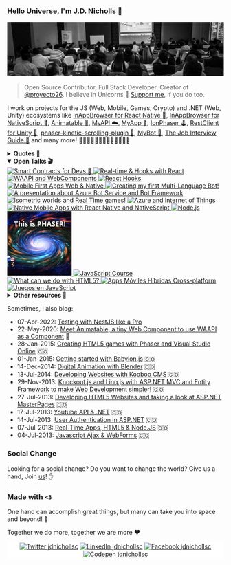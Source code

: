 ### Hello Universe, I'm J.D. Nicholls 👋

![GitHub Profile](https://github.com/jdnichollsc/jdnichollsc/blob/master/profile.jpeg?raw=true)
> Open Source Contributor, Full Stack Developer. Creator of [@proyecto26](https://github.com/proyecto26). I believe in Unicorns 🦄 [Support me](https://github.com/sponsors/jdnichollsc), if you do too.

I work on projects for the JS (Web, Mobile, Games, Crypto) and .NET (Web, Unity) ecosystems like [InAppBrowser for React Native 📱](https://github.com/proyecto26/react-native-inappbrowser), [InAppBrowser for NativeScript 📱](https://github.com/proyecto26/nativescript-inappbrowser), [Animatable 💫](https://github.com/proyecto26/animatable-component), [MyAPI ☁️](https://github.com/proyecto26/MyAPI), [MyApp 🤳](https://github.com/proyecto26/MyApp), [IonPhaser 🕹️](https://github.com/proyecto26/ion-phaser), [RestClient for Unity 🤘](https://github.com/proyecto26/RestClient), [phaser-kinetic-scrolling-plugin 🎥](https://github.com/proyecto26/Phaser-Kinetic-Scrolling-Plugin), [MyBot 🤖](https://github.com/proyecto26/MyBot), [The Job Interview Guide 💼](https://github.com/proyecto26/TheJobInterviewGuide) and many more! 🍭🍬🍫🍦🍩🥧🍨🍰🍪🧁🍯🍧🍮

<details>
  <summary><b>Quotes 📝</b></summary>

- 🌱 To be, or not to be, that's not the dilemma... Let it be!
- 🌌 The universe is order from chaos, a beautiful contradiction
- 🌎 Our comfort zone is the Earth
- 🐛 Anyone who doesn't use GitHub for inspiration is doomed to repeat the same mistakes
- 🥟 Something better than empanadas? The tickles
- 👯 Blood makes us relatives but our feelings make us a Family
- 💬 You cannot help someone who doesn't want to be helped
- 🏫 A world that doesn't care about the education of people, so people don't care about the world...
- 🧠 You are not wise because of the amount of things you say, but because of the amount of things that you keep quiet
- 🤔 When you think that the world is a lonely place, remember that you will always have yourself and it is really the only thing you need to be happy
- 💫 Sometimes the world is not ready for us... sometimes we are ahead of our times, and that is good, because it means that we are the change we want to see in the world.
- 🙏 Muchas personas han pasado por mi vida al tratar de encontrar algo especial afuera, y realmente me alegra porque me han permitido darme cuenta lo especial que soy, de que soy alguien que ve lo que otros no, y no tengo que vivir al modo que otros quieran, sino al que me haga realmente feliz, vivir para mi... así que vive tu vida y sé feliz, porque no tienes que ajustarte a nadie más que a ti mismo!
- 🔭 Para otros los errores de uno pueden parecer estúpidos, y más porque la mayoría juzga con lo que ve a primera vista, pero no hay diamante perfecto que se haya hecho sin tenerse que haber pulido bastante primero, es por eso que cagarla es bueno si aprendes de tus errores de manera temprana, si forjas unas bases solidas para luego crecer hasta donde te lo propongas, porque en cambio hay gente en la vida que cree que lo ha hecho todo perfecto, a su modo, que sus acciones no contemplan errores, y la mayoría no llegan a tener un gran propósito e impacto en la vida de otros. Aveces tienes que ser ese ejemplo, el que más ha sufrido, el que más ha caído pero que te has levantado de nuevo con la ayuda de Dios, para ser quien le enseñe a todos algo que no habían visto, sin soberbia y con la humildad de saber todo lo que te costó para llegar a donde te encuentras... así que mira con otros ojos, no te deprimas por el ahora que es temporal, concentra tus ojos en el futuro porque para eso tienes tiempo, para descubrir hasta donde podrás llegar y el impacto que tendrás en la vida de los demás, porque al final somos una pequeña luz en toda este basta oscuridad llamada **Universo**.
</details>

<details open>
  <summary><b>Open Talks 🎬</b></summary>

  <a href="https://slides.com/juandavidnicholls/smart-contracts">
    <img alt="Smart Contracts for Devs 📜" src="https://media.slid.es/thumbnails/e2b60044c3ae4343f8a472a58e6d626b/thumb.jpg?1636242681" width="150">
  </a>
  <a href="https://slides.com/juandavidnicholls/realtime-hooks-react">
    <img alt="Real-time & Hooks with React" src="https://s3.amazonaws.com/media-p.slid.es/thumbnails/3a059e9964b2646dcd227fd39b721813/thumb.jpg?1597903385" width="150">
  </a>
  <a href="https://slides.com/juandavidnicholls/waapi-webcomponents">
    <img alt="WAAPI and WebComponents" src="https://s3.amazonaws.com/media-p.slid.es/thumbnails/7250847ce78fe7bdc5d917ff57eab712/thumb.jpg?1597894296" width="150">
  </a>
  <a href="https://slides.com/juandavidnicholls/react-hooks">
    <img alt="React Hooks" src="https://s3.amazonaws.com/media-p.slid.es/thumbnails/77e61269d16cc9e49a4d76c13bcf6d56/thumb.jpg?1598320825" width="150">
  </a>
  <a href="https://slides.com/juandavidnicholls/mobile-first-apps-web-native">
    <img alt="Mobile First Apps Web & Native" src="https://s3.amazonaws.com/media-p.slid.es/thumbnails/f168eef141c669b85629fb6665d9bd52/thumb.jpg?1603807477" width="150">
  </a>
  <a href="https://slides.com/juandavidnicholls/my-bot">
    <img alt="Creating my first Multi-Language Bot!" src="https://s3.amazonaws.com/media-p.slid.es/thumbnails/6243a9c19a6c5cf561dd708a3b514f85/thumb.jpg?1603807958" width="150">
  </a>
  <a href="https://slides.com/juandavidnicholls/bot-framework">
    <img alt="A presentation about Azure Bot Service and Bot Framework" src="https://s3.amazonaws.com/media-p.slid.es/thumbnails/cccc16e04aa7a002cba1050d2d7e47b9/thumb.jpg?1603808271" width="150">
  </a>
  <a href="https://slides.com/juandavidnicholls/phaser-workshop">
    <img alt="Isometric worlds and Real Time games!" src="https://s3.amazonaws.com/media-p.slid.es/thumbnails/9fbc37b2353def9514bffa2c55775d07/thumb.jpg?1603774939" width="150">
  </a>
  <a href="https://slides.com/juandavidnicholls/azure-iot">
    <img alt="Azure and Internet of Things" src="https://s3.amazonaws.com/media-p.slid.es/thumbnails/1b1f956bd57a99cefb1cb08cb955780a/thumb.jpg?1603808687" width="150">
  </a>
  <a href="https://slides.com/juandavidnicholls/native-mobile-apps">
    <img alt="Native Mobile Apps with React Native and NativeScript" src="https://s3.amazonaws.com/media-p.slid.es/thumbnails/15b76b9403034220565c9f06b3204722/thumb.jpg?1561509127" width="150">
  </a>
  <a href="https://slides.com/juandavidnicholls/node-js">
    <img alt="Node.js" src="https://s3.amazonaws.com/media-p.slid.es/thumbnails/7c4234a7434d7fba33ec1ad7ebc6c34b/thumb.jpg?1603775068" width="150">
  </a>
  <a href="https://slides.com/juandavidnicholls/phaser">
    <img alt="This is Phaser!" src="img/phaser.png" width="150">
  </a>
  <a href="https://slides.com/juandavidnicholls/javascript">
    <img alt="JavaScript Course" src="https://s3.amazonaws.com/media-p.slid.es/thumbnails/a5f43392a4532dc9c14561c91973efe6/thumb.jpg?1603775441" width="150">
  </a>
  <a href="https://slides.com/juandavidnicholls/html5">
    <img alt="What can we do with HTML5?" src="https://s3.amazonaws.com/media-p.slid.es/thumbnails/91fc0267e4da0c8b012bd7ae0f834ba1/thumb.jpg?1603775550" width="150">
  </a>
  <a href="https://slides.com/juandavidnicholls/apps-moviles">
    <img alt="Apps Móviles Híbridas Cross-platform" src="https://s3.amazonaws.com/media-p.slid.es/thumbnails/f80c8bf02845a9205bb0c0e93820abbe/thumb.jpg?1603652025" width="150">
  </a>
  <a href="https://slides.com/juandavidnicholls/juegos-en-javascript">
    <img alt="Juegos en JavaScript" src="https://s3.amazonaws.com/media-p.slid.es/thumbnails/juandavidnicholls/f07587/juegos-en-javascript.jpg" width="150">
  </a>
</details>

<details>
  <summary><b>Other resources 🍬</b></summary>
  
  - [The Job Interview Guide](https://gist.github.com/jdnichollsc/b9bedff406b54c3ae2cd651512683b51).
  - [ALM (Application lifecycle management)](https://1drv.ms/p/s!AuuT0nlcIqEUyBqk3-ueD4-0z2do).
  - [Creación de aplicaciones Web utilizando las últimas tecnologías con ASP.NET](https://1drv.ms/p/s!AuuT0nlcIqEUzxmAd40bYha56FV3) (Microsoft DevCamp 2014).
  - [Aplicaciones en Facebook con ASP.NET MVC, Entity Framework y Facebook SDK](https://1drv.ms/p/s!AuuT0nlcIqEUjRi32ZZvlOpHE_B-).
</details>

Sometimes, I also blog:
- 07-Apr-2022: [Testing with NestJS like a Pro](https://dev.to/jdnichollsc/testing-with-nestjs-like-a-pro-3i2b)
- 22-May-2020: [Meet Animatable, a tiny Web Component to use WAAPI as a Component](https://dev.to/jdnichollsc/meet-animatable-a-tiny-web-component-to-use-web-animations-api-as-a-component-1glh) 💫
- 28-Jan-2015: [Creating HTML5 games with Phaser and Visual Studio Online](http://www.nicholls.co/blog/post/Creando-Juegos-HTML5-con-Phaser-en-Monaco) 🇨🇴
- 01-Jan-2015: [Getting started with Babylon.js](http://www.nicholls.co/blog/post/Iniciando-con-Babylonjs) 🇨🇴
- 14-Dec-2014: [Digital Animation with Blender](http://www.nicholls.co/blog/post/Animacion-Digital-con-Blender) 🇨🇴
- 13-Jul-2014: [Developing Websites with Kooboo CMS](http://www.nicholls.co/blog/post/Desarrollando-Sitios-Web-Administrables-con-Kooboo-CMS) 🇨🇴
- 29-Nov-2013: [Knockout.js and Linq.js with ASP.NET MVC and Entity Framework to make Web Development simpler!](ckoutjs-y-Linqjs-con-ASPNET-MVC-y-Entity-Framework-para-hacer-nuestros-Desarrollos-Web-mucho-mas-simples!) 🇨🇴
- 27-Jul-2013: [Developing HTML5 Websites and taking a look at ASP.NET MasterPages](http://www.nicholls.co/blog/post/Desarrollando-organizadamente-con-MasterPages) 🇨🇴
- 17-Jul-2013: [Youtube API & .NET](http://www.nicholls.co/blog/post/Youtube-API-y-NET) 🇨🇴
- 14-Jul-2013: [User Authentication in ASP.NET](http://www.nicholls.co/blog/post/Autenticacion-de-Usuarios-en-ASPNET) 🇨🇴
- 07-Jul-2013: [Real-Time Apps, HTML5 & Node.JS](http://www.nicholls.co/blog/post/Aplicaciones-en-Tiempo-Real-HTML5-y-NodeJS) 🇨🇴
- 04-Jul-2013: [Javascript Ajax & WebForms](http://www.nicholls.co/blog/post/Javascript-Ajax-y-WebForms) 🇨🇴

### Social Change
Looking for a social change? Do you want to change the world? Give us a hand, Join [us](https://github.com/proyecto26/social-change)! ✋

### Made with `<3`
One hand can accomplish great things, but many can take you into space and beyond! 🌌

Together we do more, together we are more ❤️
<!--
**jdnichollsc/jdnichollsc** is a ✨ _special_ ✨ repository because its `README.md` (this file) appears on your GitHub profile.

Here are some ideas to get you started:

- 🔭 I’m currently working on ...
- 🌱 I’m currently learning ...
- 👯 I’m looking to collaborate on ...
- 🤔 I’m looking for help with ...
- 💬 Ask me about ...
- 📫 How to reach me: ...
- 😄 Pronouns: ...
- ⚡ Fun fact: ...
-->

<p align="center" style="background-color:white">
<a href="https://twitter.com/jdnichollsc" target="blank"><img align="center" src="https://cdn.jsdelivr.net/npm/simple-icons@3.0.1/icons/twitter.svg" alt="Twitter jdnichollsc" height="30" width="30" /></a>
<a href="https://linkedin.com/in/jdnichollsc" target="blank"><img align="center" src="https://cdn.jsdelivr.net/npm/simple-icons@3.0.1/icons/linkedin.svg" alt="LinkedIn jdnichollsc" height="30" width="30" /></a>
<a href="https://fb.com/jdnichollsc" target="blank"><img align="center" src="https://cdn.jsdelivr.net/npm/simple-icons@3.0.1/icons/facebook.svg" alt="Facebook jdnichollsc" height="30" width="30" /></a>
<a href="https://www.codepen.io/jdnichollsc" target="blank"><img align="center" src="https://cdn.jsdelivr.net/npm/simple-icons@3.0.1/icons/codepen.svg" alt="Codepen jdnichollsc" height="30" width="30" /></a>
</p>
